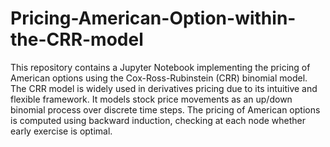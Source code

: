 # Pricing-American-Option-within-the-CRR-model

This repository contains a Jupyter Notebook implementing the pricing of American options using the Cox-Ross-Rubinstein (CRR) binomial model. The CRR model is widely used in derivatives pricing due to its intuitive and flexible framework. It models stock price movements as an up/down binomial process over discrete time steps. The pricing of American options is computed using backward induction, checking at each node whether early exercise is optimal.

